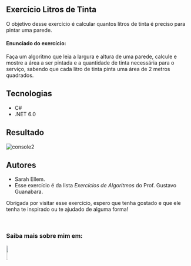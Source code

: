 ## Exercício Litros de Tinta
O objetivo desse exercício é calcular quantos litros de tinta é preciso para pintar uma parede.

#### Enunciado do exercício:
Faça um algoritmo que leia a largura e altura de uma parede, calcule e mostre a área a ser pintada e a quantidade de tinta necessária para o serviço, sabendo que cada litro de tinta pinta uma área de 2 metros quadrados.


## Tecnologias

* C#
* .NET 6.0


## Resultado
![console2](https://user-images.githubusercontent.com/89920953/189389376-5b98514d-aca3-4f2b-8707-f84e2f0984db.gif)


## Autores
* Sarah Ellem.
* Esse exercício é da lista _Exercícios de Algoritmos_ do Prof. Gustavo Guanabara. 

Obrigada por visitar esse exercício, espero que tenha gostado e que ele tenha te inspirado ou te ajudado de alguma forma! 
 
</br>

### Saiba mais sobre mim em:
<a href="https://www.linkedin.com/in/sarah-ellem/" target="_blank"><img width="10%" src="https://cdn.jsdelivr.net/gh/devicons/devicon/icons/linkedin/linkedin-original-wordmark.svg" /></a>
